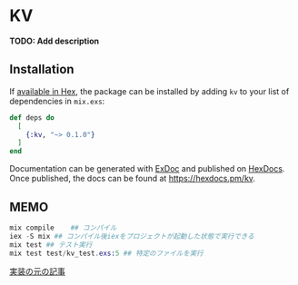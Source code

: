# KV

**TODO: Add description**

## Installation

If [available in Hex](https://hex.pm/docs/publish), the package can be installed
by adding `kv` to your list of dependencies in `mix.exs`:

```elixir
def deps do
  [
    {:kv, "~> 0.1.0"}
  ]
end
```

Documentation can be generated with [ExDoc](https://github.com/elixir-lang/ex_doc)
and published on [HexDocs](https://hexdocs.pm). Once published, the docs can
be found at <https://hexdocs.pm/kv>.



## MEMO
```elixir
mix compile    ## コンパイル
iex -S mix ## コンパイル後iexをプロジェクトが起動した状態で実行できる
mix test ## テスト実行
mix test test/kv_test.exs:5 ## 特定のファイルを実行
```
[実装の元の記事](https://qiita.com/nunulk/items/fac581c14e95325d569a)
